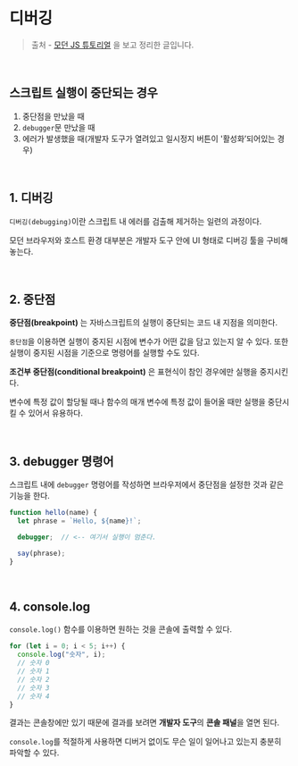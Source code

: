 # 디버깅



> 출처 - [모던 JS 튜토리얼](****https://ko.javascript.info/****) 을 보고 정리한 글입니다.



<br>



## 스크립트 실행이 중단되는 경우

1. 중단점을 만났을 때
2. `debugger`문 만났을 때
3. 에러가 발생했을 때(개발자 도구가 열려있고 일시정지 버튼이 '활성화’되어있는 경우)

<br>

## 1. 디버깅

`디버깅(debugging)`이란 스크립트 내 에러를 검출해 제거하는 일련의 과정이다.

모던 브라우저와 호스트 환경 대부분은 개발자 도구 안에 UI 형태로 디버깅 툴을 구비해 놓는다.

<br>

## 2. 중단점

**중단점(breakpoint)** 는 자바스크립트의 실행이 중단되는 코드 내 지점을 의미한다.

`중단점`을 이용하면 실행이 중지된 시점에 변수가 어떤 값을 담고 있는지 알 수 있다. 또한 실행이 중지된 시점을 기준으로 명령어를 실행할 수도 있다.

**조건부 중단점(conditional breakpoint)** 은 표현식이 참인 경우에만 실행을 중지시킨다.

변수에 특정 값이 할당될 때나 함수의 매개 변수에 특정 값이 들어올 때만 실행을 중단시킬 수 있어서 유용하다.

<br>

## 3. debugger 명령어

스크립트 내에 `debugger` 명령어를 작성하면 브라우저에서 중단점을 설정한 것과 같은 기능을 한다.

```javascript
function hello(name) {
  let phrase = `Hello, ${name}!`;

  debugger;  // <-- 여기서 실행이 멈춘다.

  say(phrase);
}
```

<br>

## 4. console.log

`console.log()` 함수를 이용하면 원하는 것을 콘솔에 출력할 수 있다.

```javascript
for (let i = 0; i < 5; i++) {
  console.log("숫자", i);
  // 숫자 0
  // 숫자 1
  // 숫자 2
  // 숫자 3
  // 숫자 4
}
```

결과는 콘솔창에만 있기 때문에 결과를 보려면 **개발자 도구**의 **콘솔 패널**을 열면 된다.

`console.log`를 적절하게 사용하면 디버거 없이도 무슨 일이 일어나고 있는지 충분히 파악할 수 있다.